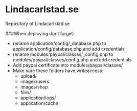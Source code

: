 Lindacarlstad.se
================

Repository of Lindacarlstad.se

###When deploying dont forget:
- rename application/config/_database.php to application/config/database.php and add credentials
- rename modules/paypal/classes/_config.php to modules/paypal/classes/config.php and add credentials
- Add paypal certificate into modules/paypal/classes/
- Make sure these folders have writeaccess:
	- upload/
	- images/users
	- images/shop
	- files/
	- application/logs/
	- application/cache